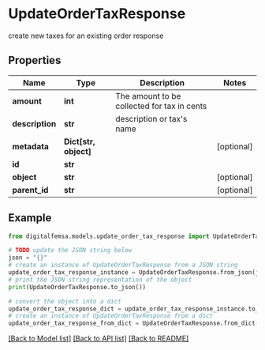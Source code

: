 # UpdateOrderTaxResponse

create new taxes for an existing order response

## Properties

Name | Type | Description | Notes
------------ | ------------- | ------------- | -------------
**amount** | **int** | The amount to be collected for tax in cents | 
**description** | **str** | description or tax&#39;s name | 
**metadata** | **Dict[str, object]** |  | [optional] 
**id** | **str** |  | 
**object** | **str** |  | [optional] 
**parent_id** | **str** |  | [optional] 

## Example

```python
from digitalfemsa.models.update_order_tax_response import UpdateOrderTaxResponse

# TODO update the JSON string below
json = "{}"
# create an instance of UpdateOrderTaxResponse from a JSON string
update_order_tax_response_instance = UpdateOrderTaxResponse.from_json(json)
# print the JSON string representation of the object
print(UpdateOrderTaxResponse.to_json())

# convert the object into a dict
update_order_tax_response_dict = update_order_tax_response_instance.to_dict()
# create an instance of UpdateOrderTaxResponse from a dict
update_order_tax_response_from_dict = UpdateOrderTaxResponse.from_dict(update_order_tax_response_dict)
```
[[Back to Model list]](../README.md#documentation-for-models) [[Back to API list]](../README.md#documentation-for-api-endpoints) [[Back to README]](../README.md)


